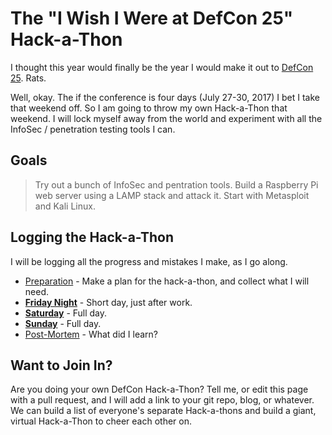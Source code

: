 # The "I Wish I Were at DefCon 25" Hack-a-Thon

I thought this year would finally be the year I would make it out to [DefCon 25](https://defcon.org/html/defcon-25/dc-25-index.html).  Rats.

Well, okay.  The if the conference is four days (July 27-30, 2017) I bet I take that weekend off.  So I am going to throw my own Hack-a-Thon that weekend.  I will lock myself away from the world and experiment with all the InfoSec / penetration testing tools I can.


## Goals

> Try out a bunch of InfoSec and pentration tools. Build a Raspberry Pi web server using a LAMP stack and attack it. Start with Metasploit and Kali Linux.


## Logging the Hack-a-Thon

I will be logging all the progress and mistakes I make, as I go along.

* [Preparation](logs/early_prep.md) - Make a plan for the hack-a-thon, and collect what I will need.
* **[Friday Night](logs/friday.md)** - Short day, just after work.
* **[Saturday](logs/saturday.md)** - Full day.
* **[Sunday](logs/sunday.md)** - Full day.
* [Post-Mortem](logs/the_post_mortem.md) - What did I learn?


## Want to Join In?

Are you doing your own DefCon Hack-a-Thon?  Tell me, or edit this page with a pull request, and I will add a link to your git repo, blog, or whatever.  We can build a list of everyone's separate Hack-a-thons and build a giant, virtual Hack-a-Thon to cheer each other on.
